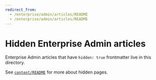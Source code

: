 ```yaml
---
redirect_from:
  - /enterprise/admin/articles/README
  - /enterprise/admin/articles/README
---
```

# Hidden Enterprise Admin articles

Enterprise Admin articles that have `hidden: true` frontmatter live in this directory.

See [`content/README`](../../README.md#hidden-pages) for more about hidden pages.
